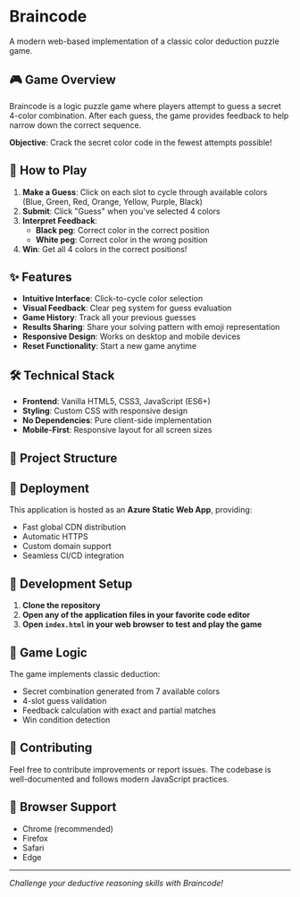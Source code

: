 ﻿# Braincode

A modern web-based implementation of a classic color deduction puzzle game.

## 🎮 Game Overview

Braincode is a logic puzzle game where players attempt to guess a secret 4-color combination. After each guess, the game provides feedback to help narrow down the correct sequence.

**Objective**: Crack the secret color code in the fewest attempts possible!

## 🎯 How to Play

1. **Make a Guess**: Click on each slot to cycle through available colors (Blue, Green, Red, Orange, Yellow, Purple, Black)
2. **Submit**: Click "Guess" when you've selected 4 colors
3. **Interpret Feedback**: 
   - **Black peg**: Correct color in the correct position
   - **White peg**: Correct color in the wrong position
4. **Win**: Get all 4 colors in the correct positions!

## ✨ Features

- **Intuitive Interface**: Click-to-cycle color selection
- **Visual Feedback**: Clear peg system for guess evaluation
- **Game History**: Track all your previous guesses
- **Results Sharing**: Share your solving pattern with emoji representation
- **Responsive Design**: Works on desktop and mobile devices
- **Reset Functionality**: Start a new game anytime

## 🛠️ Technical Stack

- **Frontend**: Vanilla HTML5, CSS3, JavaScript (ES6+)
- **Styling**: Custom CSS with responsive design
- **No Dependencies**: Pure client-side implementation
- **Mobile-First**: Responsive layout for all screen sizes

## 📁 Project Structure

## 🚀 Deployment

This application is hosted as an **Azure Static Web App**, providing:
- Fast global CDN distribution
- Automatic HTTPS
- Custom domain support
- Seamless CI/CD integration

## 🔧 Development Setup

1. **Clone the repository**
2. **Open any of the application files in your favorite code editor**
3. **Open `index.html` in your web browser to test and play the game**

## 🎨 Game Logic

The game implements classic deduction:
- Secret combination generated from 7 available colors
- 4-slot guess validation
- Feedback calculation with exact and partial matches
- Win condition detection

## 🤝 Contributing

Feel free to contribute improvements or report issues. The codebase is well-documented and follows modern JavaScript practices.

## 📱 Browser Support

- Chrome (recommended)
- Firefox
- Safari
- Edge

---

*Challenge your deductive reasoning skills with Braincode!*
